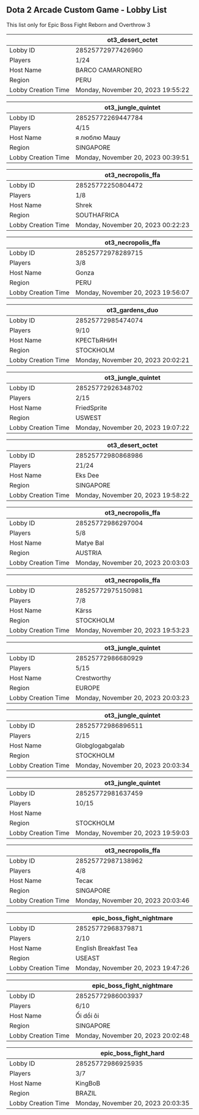 ## Dota 2 Arcade Custom Game - Lobby List

This list only for Epic Boss Fight Reborn and Overthrow 3

|  | ot3_desert_octet |
| ------ | ------ |
| Lobby ID | 28525772977426960 |
| Players | 1/24 |
| Host Name | BARCO CAMARONERO |
| Region | PERU |
| Lobby Creation Time | Monday, November 20, 2023 19:55:22 |


|  | ot3_jungle_quintet |
| ------ | ------ |
| Lobby ID | 28525772269447784 |
| Players | 4/15 |
| Host Name | я люблю Машу |
| Region | SINGAPORE |
| Lobby Creation Time | Monday, November 20, 2023 00:39:51 |


|  | ot3_necropolis_ffa |
| ------ | ------ |
| Lobby ID | 28525772250804472 |
| Players | 1/8 |
| Host Name | Shrek |
| Region | SOUTHAFRICA |
| Lobby Creation Time | Monday, November 20, 2023 00:22:23 |


|  | ot3_necropolis_ffa |
| ------ | ------ |
| Lobby ID | 28525772978289715 |
| Players | 3/8 |
| Host Name | Gonza |
| Region | PERU |
| Lobby Creation Time | Monday, November 20, 2023 19:56:07 |


|  | ot3_gardens_duo |
| ------ | ------ |
| Lobby ID | 28525772985474074 |
| Players | 9/10 |
| Host Name | КРЕСТЬЯНИН |
| Region | STOCKHOLM |
| Lobby Creation Time | Monday, November 20, 2023 20:02:21 |


|  | ot3_jungle_quintet |
| ------ | ------ |
| Lobby ID | 28525772926348702 |
| Players | 2/15 |
| Host Name | FriedSprite |
| Region | USWEST |
| Lobby Creation Time | Monday, November 20, 2023 19:07:22 |


|  | ot3_desert_octet |
| ------ | ------ |
| Lobby ID | 28525772980868986 |
| Players | 21/24 |
| Host Name | Eks Dee |
| Region | SINGAPORE |
| Lobby Creation Time | Monday, November 20, 2023 19:58:22 |


|  | ot3_necropolis_ffa |
| ------ | ------ |
| Lobby ID | 28525772986297004 |
| Players | 5/8 |
| Host Name | Matye Bal |
| Region | AUSTRIA |
| Lobby Creation Time | Monday, November 20, 2023 20:03:03 |


|  | ot3_necropolis_ffa |
| ------ | ------ |
| Lobby ID | 28525772975150981 |
| Players | 7/8 |
| Host Name | Kärss |
| Region | STOCKHOLM |
| Lobby Creation Time | Monday, November 20, 2023 19:53:23 |


|  | ot3_jungle_quintet |
| ------ | ------ |
| Lobby ID | 28525772986680929 |
| Players | 5/15 |
| Host Name | Crestworthy |
| Region | EUROPE |
| Lobby Creation Time | Monday, November 20, 2023 20:03:23 |


|  | ot3_jungle_quintet |
| ------ | ------ |
| Lobby ID | 28525772986896511 |
| Players | 2/15 |
| Host Name | Globglogabgalab |
| Region | STOCKHOLM |
| Lobby Creation Time | Monday, November 20, 2023 20:03:34 |


|  | ot3_jungle_quintet |
| ------ | ------ |
| Lobby ID | 28525772981637459 |
| Players | 10/15 |
| Host Name | ᠌ ᠌ ᠌᠌ ᠌ ᠌ ᠌ ᠌ |
| Region | STOCKHOLM |
| Lobby Creation Time | Monday, November 20, 2023 19:59:03 |


|  | ot3_necropolis_ffa |
| ------ | ------ |
| Lobby ID | 28525772987138962 |
| Players | 4/8 |
| Host Name | Тесак |
| Region | SINGAPORE |
| Lobby Creation Time | Monday, November 20, 2023 20:03:46 |


|  | epic_boss_fight_nightmare |
| ------ | ------ |
| Lobby ID | 28525772968379871 |
| Players | 2/10 |
| Host Name | English Breakfast Tea |
| Region | USEAST |
| Lobby Creation Time | Monday, November 20, 2023 19:47:26 |


|  | epic_boss_fight_nightmare |
| ------ | ------ |
| Lobby ID | 28525772986003937 |
| Players | 6/10 |
| Host Name | Ối dồi ôi |
| Region | SINGAPORE |
| Lobby Creation Time | Monday, November 20, 2023 20:02:48 |


|  | epic_boss_fight_hard |
| ------ | ------ |
| Lobby ID | 28525772986925935 |
| Players | 3/7 |
| Host Name | KingBoB |
| Region | BRAZIL |
| Lobby Creation Time | Monday, November 20, 2023 20:03:35 |


